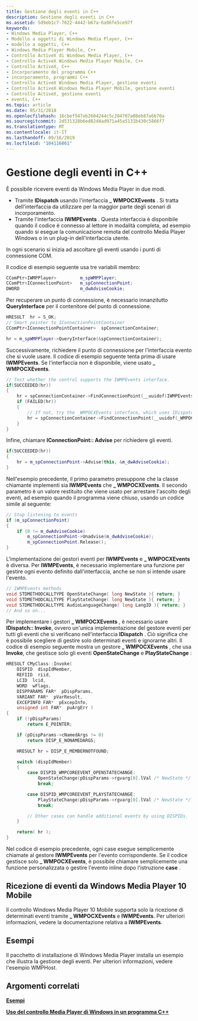 ```yaml
---
title: Gestione degli eventi in C++
description: Gestione degli eventi in C++
ms.assetid: 5d9eb1c7-7022-4442-b67a-6a96fe5ce97f
keywords:
- Windows Media Player, C++
- Modello a oggetti di Windows Media Player, C++
- modello a oggetti, C++
- Windows Media Player Mobile, C++
- Controllo ActiveX di Windows Media Player, C++
- Controllo ActiveX Windows Media Player Mobile, C++
- Controllo ActiveX, C++
- Incorporamento del programma C++
- incorporamento, programmi C++
- Controllo ActiveX Windows Media Player, gestione eventi
- Controllo ActiveX Windows Media Player Mobile, gestione eventi
- Controllo ActiveX, gestione eventi
- eventi, C++
ms.topic: article
ms.date: 05/31/2018
ms.openlocfilehash: 16cbef547ab2604244c5c204707a08eb87a6b70a
ms.sourcegitcommit: 2d531328b6ed82d4ad971a45a5131b430c5866f7
ms.translationtype: MT
ms.contentlocale: it-IT
ms.lasthandoff: 09/16/2019
ms.locfileid: "104116861"
---
```

# <a name="handling-events-in-c"></a>Gestione degli eventi in C++

È possibile ricevere eventi da Windows Media Player in due modi.

-   Tramite **IDispatch** usando l'interfaccia **\_ WMPOCXEvents** . Si tratta dell'interfaccia da utilizzare per la maggior parte degli scenari di incorporamento.
-   Tramite l'interfaccia **IWMPEvents** . Questa interfaccia è disponibile quando il codice è connesso al lettore in modalità completa, ad esempio quando si esegue la comunicazione remota del controllo Media Player Windows o in un plug-in dell'interfaccia utente.

In ogni scenario si inizia ad ascoltare gli eventi usando i punti di connessione COM.

Il codice di esempio seguente usa tre variabili membro:


```C++
CComPtr<IWMPPlayer>         m_spWMPPlayer;
CComPtr<IConnectionPoint>   m_spConnectionPoint;
DWORD                       m_dwAdviseCookie;

```



Per recuperare un punto di connessione, è necessario innanzitutto **QueryInterface** per il contenitore del punto di connessione.


```C++
HRESULT  hr = S_OK;
// Smart pointer to IConnectionPointContainer
CComPtr<IConnectionPointContainer>  spConnectionContainer;

hr = m_spWMPPlayer->QueryInterface(&spConnectionContainer);

```



Successivamente, richiedere il punto di connessione per l'interfaccia evento che si vuole usare. Il codice di esempio seguente tenta prima di usare **IWMPEvents**. Se l'interfaccia non è disponibile, viene usato **\_ WMPOCXEvents**.


```C++
// Test whether the control supports the IWMPEvents interface.
if(SUCCEEDED(hr))
{
    hr = spConnectionContainer->FindConnectionPoint(__uuidof(IWMPEvents), &m_spConnectionPoint);
    if (FAILED(hr))
    {
        // If not, try the _WMPOCXEvents interface, which uses IDispatch.
        hr = spConnectionContainer->FindConnectionPoint(__uuidof(_WMPOCXEvents), &m_spConnectionPoint);
    }
}

```



Infine, chiamare **IConnectionPoint:: Advise** per richiedere gli eventi.


```C++
if(SUCCEEDED(hr))
{
    hr = m_spConnectionPoint->Advise(this, &m_dwAdviseCookie);
}

```



Nell'esempio precedente, il primo parametro presuppone che la classe chiamante implementi sia **IWMPEvents** che **\_ WMPOCXEvents**. Il secondo parametro è un valore restituito che viene usato per arrestare l'ascolto degli eventi, ad esempio quando il programma viene chiuso, usando un codice simile al seguente:


```C++
// Stop listening to events
if (m_spConnectionPoint)
{
    if (0 != m_dwAdviseCookie)
        m_spConnectionPoint->Unadvise(m_dwAdviseCookie);
        m_spConnectionPoint.Release();
}

```



L'implementazione dei gestori eventi per **IWMPEvents** e **\_ WMPOCXEvents** è diversa. Per **IWMPEvents**, è necessario implementare una funzione per gestire ogni evento definito dall'interfaccia, anche se non si intende usare l'evento.


```C++
// IWMPEvents methods
void STDMETHODCALLTYPE OpenStateChange( long NewState ){ return; }
void STDMETHODCALLTYPE PlayStateChange( long NewState ){ return; }
void STDMETHODCALLTYPE AudioLanguageChange( long LangID ){ return; }
// And so on...

```



Per implementare i gestori **\_ WMPOCXEvents** , è necessario usare **IDispatch:: Invoke**, ovvero un'unica implementazione del gestore eventi per tutti gli eventi che si verificano nell'interfaccia **IDispatch** . Ciò significa che è possibile scegliere di gestire solo determinati eventi e ignorarne altri. Il codice di esempio seguente mostra un gestore **\_ WMPOCXEvents** , che usa **Invoke**, che gestisce solo gli eventi **OpenStateChange** e **PlayStateChange** :


```C++
HRESULT CMyClass::Invoke(
    DISPID  dispIdMember,      
    REFIID  riid,              
    LCID  lcid,                
    WORD  wFlags,              
    DISPPARAMS FAR*  pDispParams,  
    VARIANT FAR*  pVarResult,  
    EXCEPINFO FAR*  pExcepInfo,  
    unsigned int FAR*  puArgErr )
{
    if (!pDispParams)
        return E_POINTER;

    if (pDispParams->cNamedArgs != 0)
        return DISP_E_NONAMEDARGS;

    HRESULT hr = DISP_E_MEMBERNOTFOUND;

    switch (dispIdMember)
    {
        case DISPID_WMPCOREEVENT_OPENSTATECHANGE:
            OpenStateChange(pDispParams->rgvarg[0].lVal /* NewState */ );
            break;

        case DISPID_WMPCOREEVENT_PLAYSTATECHANGE:
            PlayStateChange(pDispParams->rgvarg[0].lVal /* NewState */);
            break;

        // Other cases can handle additional events by using DISPIDs.
    }

    return( hr );
}

```



Nel codice di esempio precedente, ogni case esegue semplicemente chiamate al gestore **IWMPEvents** per l'evento corrispondente. Se il codice gestisce solo **\_ WMPOCXEvents**, è possibile chiamare semplicemente una funzione personalizzata o gestire l'evento inline dopo l'istruzione **case** .

## <a name="receiving-events-from-windows-media-player-10-mobile"></a>Ricezione di eventi da Windows Media Player 10 Mobile

Il controllo Windows Media Player 10 Mobile supporta solo la ricezione di determinati eventi tramite **\_ WMPOCXEvents** e **IWMPEvents**. Per ulteriori informazioni, vedere la documentazione relativa a **IWMPEvents**.

## <a name="samples"></a>Esempi

Il pacchetto di installazione di Windows Media Player installa un esempio che illustra la gestione degli eventi. Per ulteriori informazioni, vedere l'esempio WMPHost.

## <a name="related-topics"></a>Argomenti correlati

<dl> <dt>

[**Esempi**](samples.md)
</dt> <dt>

[**Uso del controllo Media Player di Windows in un programma C++**](using-the-windows-media-player-control-in-a-c---program.md)
</dt> </dl>

 

 




